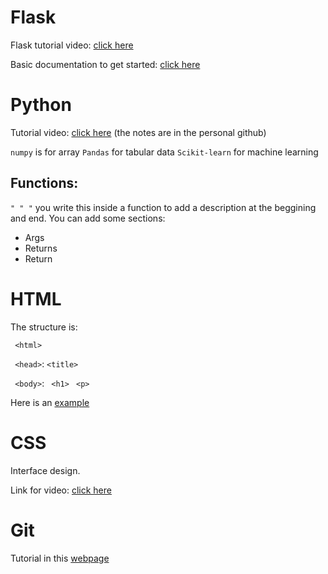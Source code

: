 # Flask

Flask tutorial video: [click here](https://www.google.com/search?q=flask+tutorial&oq=flask+tutor&aqs=chrome.0.0j69i57j0l3j69i60l2j69i61.2791j0j9&sourceid=chrome&ie=UTF-8#kpvalbx=__eRCXv6_KtC6tQad07egBg35)

Basic documentation to get started: [click here](https://flask.palletsprojects.com/en/1.1.x/quickstart/#quickstart)


# Python

Tutorial video: [click here](https://www.youtube.com/watch?v=_uQrJ0TkZlc)
(the notes are in the personal github)

`numpy` is for array
`Pandas` for tabular data
`Scikit-learn` for machine learning

## Functions:
`" " "` you write this inside a function to add a description at the beggining and end. You can add some sections: 
- Args
- Returns
- Return


# HTML
The structure is:

` <html>`

 ` <head>`: `<title>`
 
 ` <body>`:
   ` <h1>`
   ` <p>`

Here is an [example](/HelloWorld.html)

# CSS

Interface design.


Link for video: [click here](https://www.youtube.com/watch?v=0afZj1G0BIE)

# Git

Tutorial in this [webpage](https://juristr.com/blog/2013/04/git-explained/)
